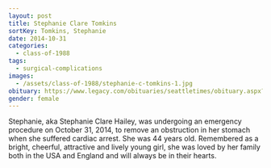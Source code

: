```yaml
---
layout: post
title: Stephanie Clare Tomkins
sortKey: Tomkins, Stephanie
date: 2014-10-31
categories:
  - class-of-1988
tags:
  - surgical-complications
images:
  - /assets/class-of-1988/stephanie-c-tomkins-1.jpg
obituary: https://www.legacy.com/obituaries/seattletimes/obituary.aspx?pid=173368263
gender: female
---
```


Stephanie, aka Stephanie Clare Hailey, was undergoing an emergency procedure on October 31, 2014, to remove an obstruction in her stomach when she suffered cardiac arrest. She was 44 years old. Remembered as a bright, cheerful, attractive and lively young girl, she was loved by her family both in the USA and England and will always be in their hearts.
